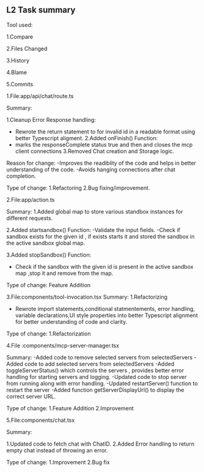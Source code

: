 ## L2 Task summary 

Tool used:  

1.Compare  

2.Files Changed  

3.History  

4.Blame  

5.Commits

1.File:app/api/chat/route.ts

Summary:

1.Cleanup Error Response handling:
- Rewrote the return statement to for invalid id in a readable format using better Typescript aligment.
2.Added onFinish() Function:
- marks the responseComplete status true and then and closes the mcp client connections
3.Removed Chat creation and Storage logic.

Reason for change:
-Improves the readiblity of the code and helps in better understanding of the code.
-Avoids hanging connections after chat completion.

Type of change:
1.Refactoring 
2.Bug fixing/improvement.

2.File:app/action.ts

Summary:
1.Added global map to store various standbox instances for different requests.

2.Added startsandbox() Function:
-Validate the input fields.
-Check if sandbox exists for the given id , if exists starts it and stored the sandbox in the active sandbox global map.

3.Added stopSandbox() Function:
- Check if the sandbox with the given id is present in the active sandbox map ,stop it and remove from the map.

Type of change:
Feature Addition

3.File:components/tool-invocation.tsx
Summary:
1.Refactorizing 
- Rewrote import statements,conditional statmentements, error handling, variable declarations,UI style properties
into better Typescript alignment for better understanding of code and clarity.

Type of change:
1.Refactorization

4.File :components/mcp-server-manager.tsx

Summary:
-Added code to remove selected servers from selectedServers
-Added code to add selected servers from selectedServers
-Added toggleServerStatus() which controls the servers , provides better error handling for starting servers and logging.
-Updated code to stop server from running along with error handling.
-Updated restartServer() function to restart the server
-Added function getServerDisplayUrl() to display the correct server URL.

Type of change:
1.Feature Addition
2.Improvement

5.File:components/chat.tsx

Summary:

1.Updated code to fetch chat with ChatID.
2.Added Error handling to return empty chat instead of throwing an error.

Type of change:
1.Improvement 
2.Bug fix 








